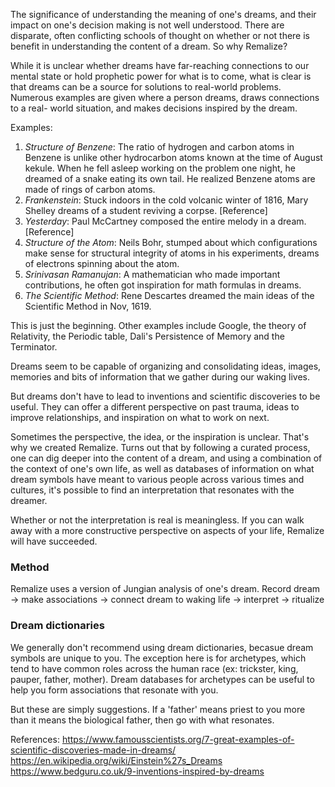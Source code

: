 The significance of understanding the meaning of one's dreams, and their impact on
one's decision making is not well understood. There are disparate, often
conflicting schools of thought on whether or not there is benefit in 
understanding the content of a dream. So why Remalize?

While it is unclear whether dreams have far-reaching connections to our 
mental state or hold prophetic power for what is to come, what is clear is 
that dreams can be a source for solutions to real-world problems. Numerous 
examples are given where a person dreams, draws connections to a real-
world situation, and makes decisions inspired by the dream. 

Examples:
1. *Structure of Benzene*: The ratio of hydrogen and carbon atoms in Benzene is
unlike other hydrocarbon atoms known at the time of August kekule. When he fell
asleep working on the problem one night, he dreamed of a snake eating its own 
tail. He realized Benzene atoms are made of rings of carbon atoms. 
2. *Frankenstein*: Stuck indoors in the cold volcanic winter of 1816, Mary 
Shelley dreams of a student reviving a corpse. [Reference]
3. *Yesterday*: Paul McCartney composed the entire melody in a dream. [Reference] 
4. *Structure of the Atom*: Neils Bohr, stumped about which configurations
make sense for structural integrity of atoms in his experiments, dreams of
electrons spinning about the atom. 
5. *Srinivasan Ramanujan*: A mathematician who made important contributions, he 
often got inspiration for math formulas in dreams. 
6. *The Scientific Method*: Rene Descartes dreamed the main ideas of the 
Scientific Method in Nov, 1619. 

This is just the beginning. Other examples include Google, the theory of 
Relativity, the Periodic table, Dali's Persistence of Memory and the Terminator.

Dreams seem to be capable of organizing and consolidating ideas, images, 
memories and bits of information that we gather during our waking lives. 

But dreams don't have to lead to inventions and scientific discoveries to be 
useful. They can offer a different perspective on past trauma, ideas to 
improve relationships, and inspiration on what to work on next. 

Sometimes the perspective, the idea, or the inspiration is unclear. That's why
we created Remalize. Turns out that by following a curated process, one can 
dig deeper into the content of a dream, and using a combination of the context
of one's own life, as well as databases of information on what dream symbols 
have meant to various people across various times and cultures, it's possible 
to find an interpretation that resonates with the dreamer. 

Whether or not the interpretation is real is meaningless. If you can walk away
with a more constructive perspective on aspects of your life, Remalize will 
have succeeded. 

### Method
Remalize uses a version of Jungian analysis of one's dream. 
Record dream -> make associations -> connect dream to waking life -> interpret ->
ritualize   

### Dream dictionaries
We generally don't recommend using dream dictionaries, becasue dream symbols
are unique to you. The exception here is for archetypes, which tend to have 
common roles across the human race (ex: trickster, king, pauper, father, mother).
Dream databases for archetypes can be useful to help you form associations that
resonate with you. 

But these are simply suggestions. If a 'father' means priest to you more than 
it means the biological father, then go with what resonates. 

References:
https://www.famousscientists.org/7-great-examples-of-scientific-discoveries-made-in-dreams/
https://en.wikipedia.org/wiki/Einstein%27s_Dreams
https://www.bedguru.co.uk/9-inventions-inspired-by-dreams
